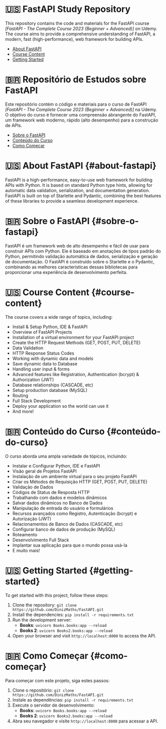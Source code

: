  # 🇺🇸 FastAPI Study Repository

This repository contains the code and materials for the FastAPI course _[FastAPI - The Complete Course 2023 (Beginner + Advanced)]_ on Udemy. The course aims to provide a comprehensive understanding of FastAPI, a modern, fast (high-performance), web framework for building APIs.

- [About FastAPI](#about-fastapi)
- [Course Content](#course-content)
- [Getting Started](#getting-started)

# 🇧🇷 Repositório de Estudos sobre FastAPI

Este repositório contém o código e materiais para o curso de FastAPI _[FastAPI - The Complete Course 2023 (Beginner + Advanced)]_  na Udemy. O objetivo do curso é fornecer uma compreensão abrangente do FastAPI, um framework web moderno, rápido (alto desempenho) para a construção de APIs.

- [Sobre o FastAPI](#sobre-o-fastapi)
- [Conteúdo do Curso](#conteúdo-do-curso)
- [Como Começar](#como-começar)

# 🇺🇸 About FastAPI {#about-fastapi}

FastAPI is a high-performance, easy-to-use web framework for building APIs with Python. It is based on standard Python type hints, allowing for automatic data validation, serialization, and documentation generation. FastAPI is built on top of Starlette and Pydantic, combining the best features of these libraries to provide a seamless development experience.

# 🇧🇷 Sobre o FastAPI {#sobre-o-fastapi}

FastAPI é um framework web de alto desempenho e fácil de usar para construir APIs com Python. Ele é baseado em anotações de tipos padrão do Python, permitindo validação automática de dados, serialização e geração de documentação. O FastAPI é construído sobre o Starlette e o Pydantic, combinando as melhores características dessas bibliotecas para proporcionar uma experiência de desenvolvimento perfeita.

# 🇺🇸 Course Content {#course-content}

The course covers a wide range of topics, including:

- Install & Setup Python, IDE & FastAPI
- Overview of FastAPI Projects
- Installation of a virtual environment for your FastAPI project
- Create the HTTP Request Methods (GET, POST, PUT, DELETE)
- Data Validation
- HTTP Response Status Codes
- Working with dynamic data and models
- Save dynamic data to Database
- Handling user input & forms
- Advanced features like Registration, Authentication (bcrypt) & Authorization (JWT)
- Database relationships (CASCADE, etc)
- Setup production database (MySQL)
- Routing
- Full Stack Development
- Deploy your application so the world can use it
- And more!

# 🇧🇷 Conteúdo do Curso {#conteúdo-do-curso}

O curso aborda uma ampla variedade de tópicos, incluindo:

- Instalar e Configurar Python, IDE e FastAPI
- Visão geral de Projetos FastAPI
- Instalação de um ambiente virtual para o seu projeto FastAPI
- Criar os Métodos de Requisição HTTP (GET, POST, PUT, DELETE)
- Validação de Dados
- Códigos de Status de Resposta HTTP
- Trabalhando com dados e modelos dinâmicos
- Salvar dados dinâmicos no Banco de Dados
- Manipulação de entrada do usuário e formulários
- Recursos avançados como Registro, Autenticação (bcrypt) e Autorização (JWT)
- Relacionamentos de Banco de Dados (CASCADE, etc)
- Configurar banco de dados de produção (MySQL)
- Roteamento
- Desenvolvimento Full Stack
- Implantar sua aplicação para que o mundo possa usá-la
- E muito mais!

# 🇺🇸 Getting Started {#getting-started}

To get started with this project, follow these steps:

1. Clone the repository: `git clone https://github.com/DinizMaths/FastAPI.git`
2. Install the dependencies: `pip install -r requirements.txt`
3. Run the development server:
    - **Books**: `uvicorn Books.books:app --reload`
    - **Books 2**: `uvicorn Books2.books:app --reload`
4. Open your browser and visit `http://localhost:8000` to access the API.

# 🇧🇷 Como Começar {#como-começar}

Para começar com este projeto, siga estes passos:

1. Clone o repositório: `git clone https://github.com/DinizMaths/FastAPI.git`
2. Instale as dependências: `pip install -r requirements.txt`
3. Execute o servidor de desenvolvimento:
    - **Books**: `uvicorn Books.books:app --reload`
    - **Books 2**: `uvicorn Books2.books:app --reload`
4. Abra seu navegador e visite `http://localhost:8000` para acessar a API.
